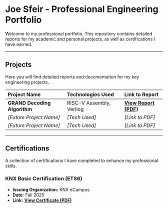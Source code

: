 # Joe Sfeir - Professional Engineering Portfolio

Welcome to my professional portfolio. This repository contains detailed reports for my academic and personal projects, as well as certifications I have earned.

---

## Projects

Here you will find detailed reports and documentation for my key engineering projects.

| Project Name | Technologies Used | Link to Report |
| :--- | :--- | :--- |
| **GRAND Decoding Algorithm** | RISC-V Assembly, Verilog | [**View Report (PDF)**](./projects/grand_decoder/321_Project_Reprt_Final.pdf) |
| *[Future Project Name]* | *[Tech Used]* | *[Link to PDF]* |
| *[Future Project Name]* | *[Tech Used]* | *[Link to PDF]* |

---

## Certifications

A collection of certifications I have completed to enhance my professional skills.

### KNX Basic Certification (ETS6)
* **Issuing Organization:** KNX eCampus
* **Date:** Fall 2025
* **Link:** [**View Certificate (PDF)**](./certificates/knx-basic-certificate.pdf)
